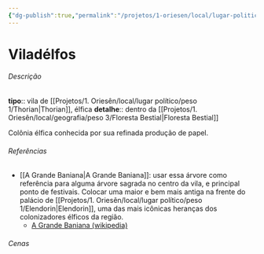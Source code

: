 ```yaml
---
{"dg-publish":true,"permalink":"/projetos/1-oriesen/local/lugar-politico/peso-4/viladelfos/"}
---
```



# Viladélfos

###### Descrição
**tipo**:: vila de [[Projetos/1. Oriesên/local/lugar político/peso 1/Thorian|Thorian]], élfica
**detalhe**:: dentro da [[Projetos/1. Oriesên/local/geografia/peso 3/Floresta Bestial|Floresta Bestial]]

Colônia élfica conhecida por sua refinada produção de papel.


###### Referências
- [[A Grande Baniana|A Grande Baniana]]: usar essa árvore como referência para alguma árvore sagrada no centro da vila, e principal ponto de festivais. Colocar uma maior e bem mais antiga na frente do palácio de [[Projetos/1. Oriesên/local/lugar político/peso 1/Elendorin|Elendorin]], uma das mais icônicas heranças dos colonizadores élficos da região.
	- [A Grande Baniana (wikipedia)](https://en.wikipedia.org/wiki/The_Great_Banyan)


###### Cenas

